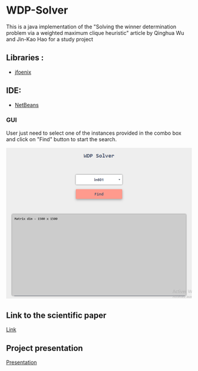 # WDP-Solver

This is a java implementation of the "Solving the winner determination problem via a weighted maximum clique heuristic" article by Qinghua Wu and Jin-Kao Hao for a study project

## Libraries :

* [jfoenix](http://jfoenix.com/)

## IDE: 

* [NetBeans](https://netbeans.org/)

### GUI

User just need to select one of the instances provided in the combo box and click on "Find" button to start the search.

![](ui/interface.png)

## Link to the scientific paper
[Link](http://www.info.univ-angers.fr/pub/hao/papers/WuHaoESWA2014.pdf)


## Project presentation
[Presentation](https://www.canva.com/design/DAEH46-BdME/8nZfkeDMHXinjd-zzRjI7w/view?utm_content=DAEH46-BdME&utm_campaign=designshare&utm_medium=link&utm_source=publishsharelink)

